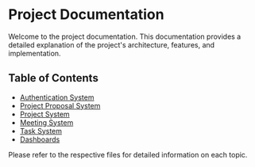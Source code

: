# Project Documentation

Welcome to the project documentation. This documentation provides a detailed explanation of the project's architecture, features, and implementation.

## Table of Contents

*   [Authentication System](./docs/authentication.md)
*   [Project Proposal System](./docs/proposals.md)
*   [Project System](./docs/projects.md)
*   [Meeting System](./docs/meetings.md)
*   [Task System](./docs/tasks.md)
*   [Dashboards](./docs/dashboards.md)

Please refer to the respective files for detailed information on each topic.
